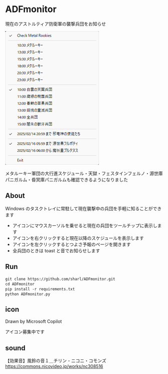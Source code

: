 # ADFmonitor

現在のアストルティア防衛軍の襲撃兵団をお知らせ

![](Assets/image.png)

メタルーキー軍団の大行進スケジュール・天獄・フェスタインフェルノ・源世庫パニガルム・昏冥庫パニガルムも確認できるようになりました

## About

Windows のタスクトレイに常駐して現在襲撃中の兵団を手軽に知ることができます

- アイコンにマウスカーソルを乗せると現在の兵団をツールチップに表示します
- アイコンを右クリックすると現在以降のスケジュールを表示します
- アイコンを左クリックするとつよさ予報のページを開きます
- 全兵団のときは toast と音でお知らせします

## Run

```
git clone https://github.com/sharl/ADFmonitor.git
cd ADFmonitor
pip install -r requirements.txt
python ADFmonitor.py
```

## icon
Drawn by Microsoft Copilot

アイコン募集中です

## sound
【効果音】風鈴の音１＿チリン - ニコニ・コモンズ
https://commons.nicovideo.jp/works/nc308516
